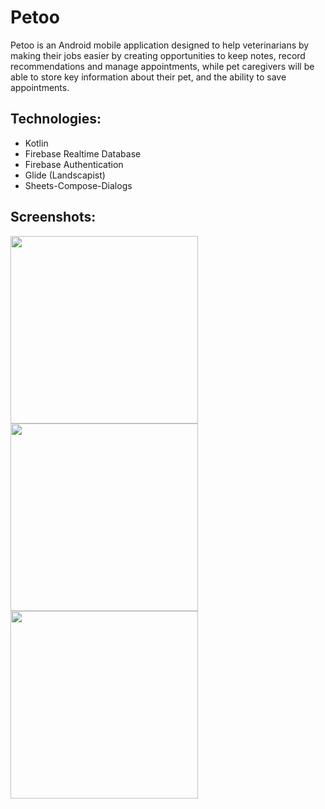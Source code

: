 # Petoo
Petoo is an Android mobile application designed to help veterinarians by making their jobs easier by creating
opportunities to keep notes, record recommendations and manage appointments, while pet caregivers will be able 
to store key information about their pet, and the ability to save appointments.


## Technologies:

- Kotlin
- Firebase Realtime Database
- Firebase Authentication
- Glide (Landscapist)
- Sheets-Compose-Dialogs


## Screenshots:
<img src="https://github.com/user-attachments/assets/acb41311-605a-4080-84a0-9de762601c70" width="300"/>

<img src="https://github.com/user-attachments/assets/6429bbe2-df24-4d7a-83de-af364f7d8378" width="300"/>

<img src="https://github.com/user-attachments/assets/dfc8ecfb-ab46-46e1-bfe6-28d266243bee" width="300"/>
